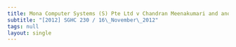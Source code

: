 ```yaml
---
title: Mona Computer Systems (S) Pte Ltd v Chandran Meenakumari and another
subtitle: "[2012] SGHC 230 / 16\_November\_2012"
tags: null
layout: single
---
```


